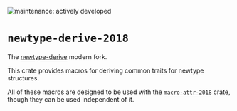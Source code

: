 ![maintenance: actively developed](https://img.shields.io/badge/maintenance-actively--developed-brightgreen.svg)

# `newtype-derive-2018`

The [newtype-derive](https://crates.io/crates/newtype-derive) modern fork.

This crate provides macros for deriving common traits for newtype structures.

All of these macros are designed to be used with
the [`macro-attr-2018`](https://crates.io/crates/macro-attr-2018) crate,
though they can be used independent of it.
